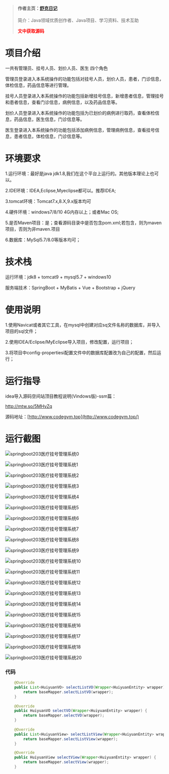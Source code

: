 > #### 作者主页：[舒克日记](https://blog.csdn.net/cativen)
>
>  简介：Java领域优质创作者、Java项目、学习资料、技术互助
>
> <b><font color=red>文中获取源码</font></b>

# 项目介绍

一共有管理员、挂号人员、划价人员、医生 四个角色

管理员登录进入本系统操作的功能包括对挂号人员，划价人员，患者，门诊信息，体检信息，药品信息等进行管理。

挂号人员登录进入本系统操作的功能包括新增挂号信息，新增患者信息，管理挂号和患者信息，查看门诊信息，病例信息，以及药品信息等。



划价人员登录进入本系统操作的功能包括为已划价的病例进行取药，查看体检信息，药品信息，医生信息，门诊信息等。

医生登录进入本系统操作的功能包括添加病例信息，管理病例信息，查看挂号信息，患者信息，体检信息，门诊信息等。





# 环境要求



1.运行环境：最好是java jdk1.8,我们在这个平台上运行的。其他版本理论上也可以。 

2.IDE环境：IDEA,Eclipse,Myeclipse都可以。推荐IDEA; 

3.tomcat环境：Tomcat7.x,8.X,9.x版本均可 

4.硬件环境：windows7/8/10 4G内存以上；或者Mac OS; 

5.是否Maven项目：是；查看源码目录中是否包含pom.xml;若包含，则为maven项目，否则为非maven.项目 

6.数据库：MySql5.7/8.0等版本均可；





# 技术栈



运行环境：jdk8 + tomcat9 + mysql5.7 + windows10

服务端技术：SpringBoot + MyBatis + Vue + Bootstrap + jQuery





# 使用说明





1.使用Navicat或者其它工具，在mysql中创建对应sq文件名称的数据库，并导入项目的sql文件； 

2.使用IDEA/Eclipse/MyEclipse导入项目，修改配置，运行项目； 

3.将项目中config-propertiesi配置文件中的数据库配置改为自己的配置，然后运行；





# 运行指导

idea导入源码空间站顶目教程说明(Vindows版)-ssm篇：

http://mtw.so/5MHvZq 

源码地址：[http://www.codegym.top](http://www.codegym.top/)





# 运行截图



![springboot203医疗挂号管理系统0](https://img-blog.csdnimg.cn/img_convert/316fd3b2d1db5008e9b59f136be9e17e.png)

![springboot203医疗挂号管理系统1](https://img-blog.csdnimg.cn/img_convert/f736ec97e87f54873727881a5c6950f8.png)

![springboot203医疗挂号管理系统2](https://img-blog.csdnimg.cn/img_convert/94424672b13816dfa9c6e965ad1d7e84.png)

![springboot203医疗挂号管理系统3](https://img-blog.csdnimg.cn/img_convert/995889c404b92e17401516aeb6f7138c.png)

![springboot203医疗挂号管理系统4](https://img-blog.csdnimg.cn/img_convert/02c8e7107f6d8aeb55ee0b42abb0a2ec.png)

![springboot203医疗挂号管理系统5](https://img-blog.csdnimg.cn/img_convert/fa7338eba69f30747fc9a1de69c701c7.png)

![springboot203医疗挂号管理系统6](https://img-blog.csdnimg.cn/img_convert/4c8f18bc62ef27b646df5cc76c0d41c3.png)

![springboot203医疗挂号管理系统7](https://img-blog.csdnimg.cn/img_convert/54a1694a0c3f42f306532b2ce71c218e.png)

![springboot203医疗挂号管理系统8](https://img-blog.csdnimg.cn/img_convert/790fc4a14ba2118bd854c2e4633782cd.png)

![springboot203医疗挂号管理系统9](https://img-blog.csdnimg.cn/img_convert/ed319eb3156b9924a46c3726fd7ddaf6.png)

![springboot203医疗挂号管理系统10](https://img-blog.csdnimg.cn/img_convert/bb43444aa2f312784d5a723efb2ed3e3.png)

![springboot203医疗挂号管理系统11](https://img-blog.csdnimg.cn/img_convert/48a61fab654c5d167347cb386fc640c5.png)

![springboot203医疗挂号管理系统12](https://img-blog.csdnimg.cn/img_convert/3a3352468c382a783b48071d5c901448.png)

![springboot203医疗挂号管理系统13](https://img-blog.csdnimg.cn/img_convert/5a070e1cb1d2a1818935c9e83e9bbfe1.png)

![springboot203医疗挂号管理系统14](https://img-blog.csdnimg.cn/img_convert/15a4ff058060963ef3758a0f530ed80e.png)

![springboot203医疗挂号管理系统15](https://img-blog.csdnimg.cn/img_convert/8f7f36cecb755905b4f43fa4cdb266c5.png)

![springboot203医疗挂号管理系统16](https://img-blog.csdnimg.cn/img_convert/8c57b32645b79b8e9cdf818489accd9d.png)

![springboot203医疗挂号管理系统17](https://img-blog.csdnimg.cn/img_convert/d054d6925da6f1a299539b332902e870.png)

![springboot203医疗挂号管理系统18](https://img-blog.csdnimg.cn/img_convert/b75d848f2e9f9f4a88c069b62b6c361c.png)



![springboot203医疗挂号管理系统20](https://img-blog.csdnimg.cn/img_convert/f5f9ec960c53f6d2080dec9cb29b50c5.png)

### 代码

```java
    @Override
	public List<HuiyuanVO> selectListVO(Wrapper<HuiyuanEntity> wrapper) {
 		return baseMapper.selectListVO(wrapper);
	}
	
	@Override
	public HuiyuanVO selectVO(Wrapper<HuiyuanEntity> wrapper) {
 		return baseMapper.selectVO(wrapper);
	}
	
	@Override
	public List<HuiyuanView> selectListView(Wrapper<HuiyuanEntity> wrapper) {
		return baseMapper.selectListView(wrapper);
	}

	@Override
	public HuiyuanView selectView(Wrapper<HuiyuanEntity> wrapper) {
		return baseMapper.selectView(wrapper);
	}
```
